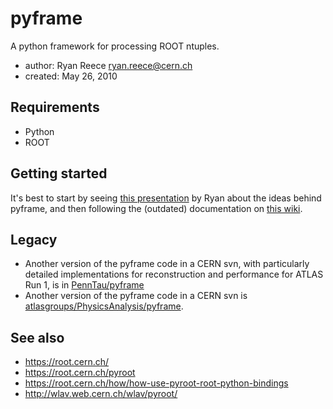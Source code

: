 # pyframe

A python framework for processing ROOT ntuples.

-   author: Ryan Reece <ryan.reece@cern.ch>
-   created: May 26, 2010


## Requirements

-   Python
-   ROOT


## Getting started

It's best to start by seeing
[this presentation](https://reece.web.cern.ch/reece/share/talks/2011/2011-09-21_pyframe_PAT.pdf)
by Ryan about the ideas behind pyframe,
and then following the (outdated) documentation on 
[this wiki](https://twiki.cern.ch/twiki/bin/view/Sandbox/PyFrame).


## Legacy

-   Another version of the pyframe code in a CERN svn, with particularly detailed implementations for reconstruction and performance for ATLAS Run 1, is in [PennTau/pyframe](https://svnweb.cern.ch/trac/penn/browser/PennTau/)
-   Another version of the pyframe code in a CERN svn is [atlasgroups/PhysicsAnalysis/pyframe](https://svnweb.cern.ch/trac/atlasgroups/browser/PhysicsAnalysis/pyframe).


## See also

-   <https://root.cern.ch/>
-   <https://root.cern.ch/pyroot>
-   <https://root.cern.ch/how/how-use-pyroot-root-python-bindings>
-   <http://wlav.web.cern.ch/wlav/pyroot/>



